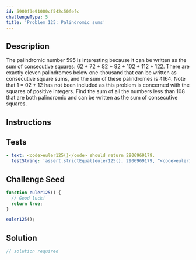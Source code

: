 ```yaml
---
id: 5900f3e91000cf542c50fefc
challengeType: 5
title: 'Problem 125: Palindromic sums'
---
```


## Description
<section id='description'>
The palindromic number 595 is interesting because it can be written as the sum of consecutive squares: 62 + 72 + 82 + 92 + 102 + 112 + 122.
There are exactly eleven palindromes below one-thousand that can be written as consecutive square sums, and the sum of these palindromes is 4164. Note that 1 = 02 + 12 has not been included as this problem is concerned with the squares of positive integers.
Find the sum of all the numbers less than 108 that are both palindromic and can be written as the sum of consecutive squares.
</section>

## Instructions
<section id='instructions'>

</section>

## Tests
<section id='tests'>

```yml
- text: <code>euler125()</code> should return 2906969179.
  testString: 'assert.strictEqual(euler125(), 2906969179, "<code>euler125()</code> should return 2906969179.");'

```

</section>

## Challenge Seed
<section id='challengeSeed'>

<div id='js-seed'>

```js
function euler125() {
  // Good luck!
  return true;
}

euler125();
```

</div>



</section>

## Solution
<section id='solution'>

```js
// solution required
```
</section>
